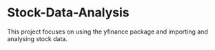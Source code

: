 # Stock-Data-Analysis
This project focuses on using the yfinance package and importing and analysing stock data.
